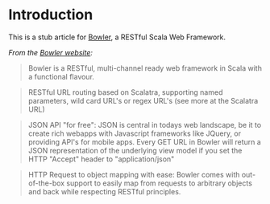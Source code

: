 # Introduction #

This is a stub article for [Bowler](http://bowlerframework.org/), a RESTful Scala Web Framework.

_From the [Bowler website](http://bowlerframework.org/):_

> Bowler is a RESTful, multi-channel ready web framework in Scala with a functional flavour.

> RESTful URL routing based on Scalatra, supporting named parameters, wild card URL's or regex URL's (see more at the Scalatra URL)

> JSON API "for free": JSON is central in todays web landscape, be it to create rich webapps with Javascript frameworks like JQuery, or providing API's for mobile apps. Every GET URL in Bowler will return a JSON representation of the underlying view model if you set the HTTP "Accept" header to "application/json"

> HTTP Request to object mapping with ease: Bowler comes with out-of-the-box support to easily map from requests to arbitrary objects and back while respecting RESTful principles.